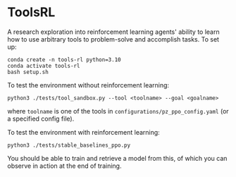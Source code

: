# ToolsRL
A research exploration into reinforcement learning agents' ability to learn how to use arbitrary tools to problem-solve and accomplish tasks.
To set up:

    conda create -n tools-rl python=3.10
    conda activate tools-rl
    bash setup.sh

To test the environment without reinforcement learning:

    python3 ./tests/tool_sandbox.py --tool <toolname> --goal <goalname>
    
where `toolname` is one of the tools in `configurations/pz_ppo_config.yaml` (or a specified config file).

To test the environment with reinforcement learning:

    python3 ./tests/stable_baselines_ppo.py

You should be able to train and retrieve a model from this, of which you can observe in action at the end of training.
